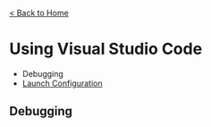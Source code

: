 [< Back to Home](../)
# Using Visual Studio Code

* Debugging
* [Launch Configuration](./launch-configuration.md)

## Debugging
